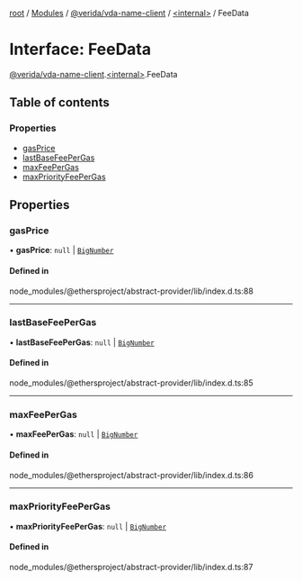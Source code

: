 [root](../README.md) / [Modules](../modules.md) / [@verida/vda-name-client](../modules/verida_vda_name_client.md) / [<internal\>](../modules/verida_vda_name_client._internal_.md) / FeeData

# Interface: FeeData

[@verida/vda-name-client](../modules/verida_vda_name_client.md).[<internal\>](../modules/verida_vda_name_client._internal_.md).FeeData

## Table of contents

### Properties

- [gasPrice](verida_vda_name_client._internal_.FeeData.md#gasprice)
- [lastBaseFeePerGas](verida_vda_name_client._internal_.FeeData.md#lastbasefeepergas)
- [maxFeePerGas](verida_vda_name_client._internal_.FeeData.md#maxfeepergas)
- [maxPriorityFeePerGas](verida_vda_name_client._internal_.FeeData.md#maxpriorityfeepergas)

## Properties

### gasPrice

• **gasPrice**: ``null`` \| [`BigNumber`](../classes/verida_vda_name_client._internal_.BigNumber.md)

#### Defined in

node_modules/@ethersproject/abstract-provider/lib/index.d.ts:88

___

### lastBaseFeePerGas

• **lastBaseFeePerGas**: ``null`` \| [`BigNumber`](../classes/verida_vda_name_client._internal_.BigNumber.md)

#### Defined in

node_modules/@ethersproject/abstract-provider/lib/index.d.ts:85

___

### maxFeePerGas

• **maxFeePerGas**: ``null`` \| [`BigNumber`](../classes/verida_vda_name_client._internal_.BigNumber.md)

#### Defined in

node_modules/@ethersproject/abstract-provider/lib/index.d.ts:86

___

### maxPriorityFeePerGas

• **maxPriorityFeePerGas**: ``null`` \| [`BigNumber`](../classes/verida_vda_name_client._internal_.BigNumber.md)

#### Defined in

node_modules/@ethersproject/abstract-provider/lib/index.d.ts:87
